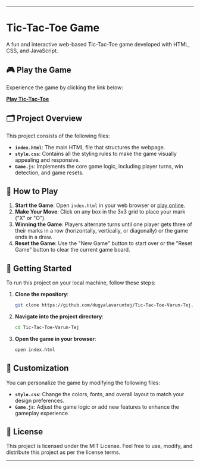 
---

# Tic-Tac-Toe Game

A fun and interactive web-based Tic-Tac-Toe game developed with HTML, CSS, and JavaScript.

## 🎮 Play the Game

Experience the game by clicking the link below:

[**Play Tic-Tac-Toe**](https://dugyalavaruntej.github.io/Tic-Tac-Toe-Varun-Tej/)

## 🗂️ Project Overview

This project consists of the following files:

- **`index.html`**: The main HTML file that structures the webpage.
- **`style.css`**: Contains all the styling rules to make the game visually appealing and responsive.
- **`Game.js`**: Implements the core game logic, including player turns, win detection, and game resets.

## 📖 How to Play

1. **Start the Game**: Open `index.html` in your web browser or [play online](https://dugyalavaruntej.github.io/Tic-Tac-Toe-Varun-Tej/).
2. **Make Your Move**: Click on any box in the 3x3 grid to place your mark ("X" or "O").
3. **Winning the Game**: Players alternate turns until one player gets three of their marks in a row (horizontally, vertically, or diagonally) or the game ends in a draw.
4. **Reset the Game**: Use the "New Game" button to start over or the "Reset Game" button to clear the current game board.

## 🚀 Getting Started

To run this project on your local machine, follow these steps:

1. **Clone the repository**:
   ```bash
   git clone https://github.com/dugyalavaruntej/Tic-Tac-Toe-Varun-Tej.git
   ```
2. **Navigate into the project directory**:
   ```bash
   cd Tic-Tac-Toe-Varun-Tej
   ```
3. **Open the game in your browser**:
   ```bash
   open index.html
   ```

## 🎨 Customization

You can personalize the game by modifying the following files:

- **`style.css`**: Change the colors, fonts, and overall layout to match your design preferences.
- **`Game.js`**: Adjust the game logic or add new features to enhance the gameplay experience.

## 📄 License

This project is licensed under the MIT License. Feel free to use, modify, and distribute this project as per the license terms.

---

